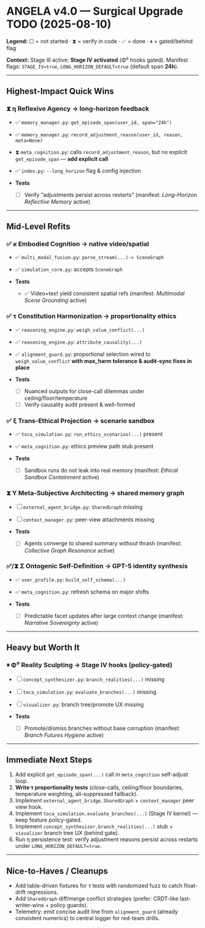 # ANGELA v4.0 — Surgical Upgrade TODO (2025-08-10)

**Legend:** ☐ = not started · ⧗ = verify in code · ✅ = done · ⏸ = gated/behind flag

**Context:** Stage III active; **Stage IV activated** (Φ⁰ hooks gated). Manifest flags: `STAGE_IV=true`, `LONG_HORIZON_DEFAULT=true` (default span **24h**).

---

## Highest-Impact Quick Wins

### ⧗ η Reflexive Agency → long-horizon feedback

* ✅ `memory_manager.py`: `get_episode_span(user_id, span="24h")`
* ✅ `memory_manager.py`: `record_adjustment_reason(user_id, reason, meta=None)`
* ⧗ `meta_cognition.py`: calls `record_adjustment_reason`, but no explicit `get_episode_span` — **add explicit call**
* ✅ `index.py`: `--long_horizon` flag & config injection
* **Tests**

  * ☐ Verify “adjustments persist across restarts” (manifest: *Long-Horizon Reflective Memory* active)

---

## Mid-Level Refits

### ✅ κ Embodied Cognition → native video/spatial

* ✅ `multi_modal_fusion.py`: `parse_stream(...)-> SceneGraph`
* ✅ `simulation_core.py`: accepts `SceneGraph`
* **Tests**

  * ✅ Video+text yield consistent spatial refs (manifest: *Multimodal Scene Grounding* active)

### ✅ τ Constitution Harmonization → proportionality ethics

* ✅ `reasoning_engine.py`: `weigh_value_conflict(...)`
* ✅ `reasoning_engine.py`: `attribute_causality(...)`
* ✅ `alignment_guard.py`: proportional selection wired to `weigh_value_conflict` **with max\_harm tolerance & audit-sync fixes in place**
* **Tests**

  * ☐ Nuanced outputs for close-call dilemmas under ceiling/floor/temperature
  * ☐ Verify causality audit present & well-formed

### ✅ ξ Trans-Ethical Projection → scenario sandbox

* ✅ `toca_simulation.py`: `run_ethics_scenarios(...)` present
* ✅ `meta_cognition.py`: ethics preview path stub present
* **Tests**

  * ☐ Sandbox runs do not leak into real memory (manifest: *Ethical Sandbox Containment* active)

### ⧗ Υ Meta-Subjective Architecting → shared memory graph

* ☐ `external_agent_bridge.py`: `SharedGraph` missing
* ☐ `context_manager.py`: peer-view attachments missing
* **Tests**

  * ☐ Agents converge to shared summary without thrash (manifest: *Collective Graph Resonance* active)

### ✅/⧗ Σ Ontogenic Self-Definition → GPT-5 identity synthesis

* ✅ `user_profile.py`: `build_self_schema(...)`
* ✅ `meta_cognition.py`: refresh schema on major shifts
* **Tests**

  * ☐ Predictable facet updates after large context change (manifest: *Narrative Sovereignty* active)

---

## Heavy but Worth It

### ⏸ Φ⁰ Reality Sculpting → Stage IV hooks (policy-gated)

* ☐ `concept_synthesizer.py`: `branch_realities(...)` missing
* ☐ `toca_simulation.py`: `evaluate_branches(...)` missing
* ☐ `visualizer.py`: branch tree/promote UX missing
* **Tests**

  * ☐ Promote/dismiss branches without base corruption (manifest: *Branch Futures Hygiene* active)

---

## Immediate Next Steps

1. Add explicit `get_episode_span(...)` call in `meta_cognition` self-adjust loop.
2. **Write τ proportionality tests** (close-calls, ceiling/floor boundaries, temperature weighting, all-suppressed fallback).
3. Implement `external_agent_bridge.SharedGraph` + `context_manager` peer view hook.
4. Implement `toca_simulation.evaluate_branches(...)` (Stage IV kernel) — keep feature policy-gated.
5. Implement `concept_synthesizer.branch_realities(...)` stub + `visualizer` branch tree UX (behind gate).
6. Run η persistence test: verify adjustment reasons persist across restarts under `LONG_HORIZON_DEFAULT=true`.

---

## Nice-to-Haves / Cleanups

* Add table-driven fixtures for τ tests with randomized fuzz to catch float-drift regressions.
* Add `SharedGraph` diff/merge conflict strategies (prefer: CRDT-like last-writer-wins + policy guards).
* Telemetry: emit concise audit line from `alignment_guard` (already consistent numerics) to central logger for red-team drills.
